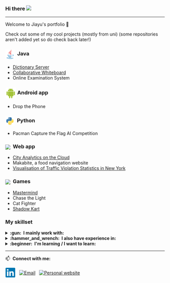### Hi there <img src="https://media.giphy.com/media/hvRJCLFzcasrR4ia7z/giphy.gif" width="30px">

<hr>

Welcome to Jiayu's portfolio :space_invader:

Check out some of my cool projects (mostly from uni) (some repositories aren't added yet so do check back later!)

### <img align="center" src="https://raw.githubusercontent.com/devicons/devicon/master/icons/java/java-original.svg" height="30" />&nbsp;&nbsp;Java
- [Dictionary Server](https://github.com/hedgehog7453/Dictionary-Server)
- [Collaborative Whiteboard](https://github.com/hedgehog7453/Collaborative-Whiteboard)
- Online Examination System

### <img align="center" src="https://github.com/devicons/devicon/blob/master/icons/android/android-original.svg" height="34" />&nbsp;Android app

- Drop the Phone

### <img align="center" src="https://raw.githubusercontent.com/devicons/devicon/master/icons/python/python-original.svg" height="29" />&nbsp;&nbsp;Python
- Pacman Capture the Flag AI Competition

### <img align="center" src="https://user-images.githubusercontent.com/12579999/135629514-25d7df91-8372-4917-a5a0-6d7c1a84fe47.png" height="30" />&nbsp;&nbsp;Web app

- [City Analytics on the Cloud](https://github.com/hedgehog7453/City-Analytics-on-the-Cloud)
- Makabite, a food navigation website
- [Visualisation of Traffic Violation Statistics in New York](https://github.com/hedgehog7453/NY-Traffic-Violations-Visualisation)

### <img align="center" src="https://user-images.githubusercontent.com/12579999/135629829-c0650565-152f-4cb5-bfb3-a685e04d2992.png" height="28" />&nbsp;&nbsp;Games

- [Mastermind](https://github.com/hedgehog7453/Mastermind)
- Chase the Light
- Cat Fighter
- [Shadow Kart](https://github.com/hedgehog7453/Shadow-Kart-Rework)

### My skillset

<details>
<summary><b>:gun: &nbsp;I mainly work with:</b></summary>
  <p align="left"><br/>
    <!-- java --><a href="https://www.oracle.com/java/" target="_blank"><img src="https://raw.githubusercontent.com/devicons/devicon/master/icons/java/java-original-wordmark.svg" alt="java" width="50" height="50"/></a>&nbsp;
    <!-- python --><a href="https://www.python.org" target="_blank"><img src="https://raw.githubusercontent.com/devicons/devicon/master/icons/python/python-original-wordmark.svg" alt="python" width="50" height="50"/></a>&nbsp;
    <!-- cocos --><a href="https://www.cocos.com/" target="_blank"><img src="https://www.cocos.com/_nuxt/img/logo.b924db5.png" alt="git" width="50" height="50"/></a>&nbsp;
    <!-- lua --><a href="https://www.lua.org/home.html" target="_blank"><img src="https://raw.githubusercontent.com/devicons/devicon/master/icons/lua/lua-original.svg" alt="lua" width="50" height="50"/></a>&nbsp;
    <!-- unity --><a href="https://unity.com/" target="_blank"><img src="https://raw.githubusercontent.com/devicons/devicon/master/icons/unity/unity-original.svg" alt="unity" width="50" height="50"/></a>&nbsp;
    <!-- c# --><a href="https://docs.microsoft.com/en-us/dotnet/csharp/" target="_blank"><img src="https://raw.githubusercontent.com/devicons/devicon/master/icons/csharp/csharp-original.svg" alt="csharp" width="50" height="50"/></a>&nbsp;
    <!-- git --><a href="https://git-scm.com/" target="_blank"><img src="https://raw.githubusercontent.com/devicons/devicon/master/icons/git/git-original-wordmark.svg" alt="git" width="50" height="50"/></a>&nbsp;
  </p>
</details>

<details>
  <summary><b>:hammer_and_wrench: &nbsp;I also have experience in:</b></summary><br/>
  <p align="left">
    <!-- c --><a href="https://www.cprogramming.com/" target="_blank"><img src="https://raw.githubusercontent.com/devicons/devicon/master/icons/c/c-original.svg" alt="c" width="50" height="50"/></a>&nbsp;
    <!-- android --><a href="https://developer.android.com/kotlin" target="_blank"><img src="https://raw.githubusercontent.com/devicons/devicon/master/icons/android/android-plain-wordmark.svg" alt="android" width="50" height="50"/></a>&nbsp;
    <!-- firebase --><a href="https://firebase.google.com/" target="_blank"><img src="https://raw.githubusercontent.com/devicons/devicon/master/icons/firebase/firebase-plain-wordmark.svg" alt="firebase" width="50" height="50"/></a>&nbsp;
    <!-- arduino --><a href="https://www.arduino.cc/" target="_blank"><img src="https://raw.githubusercontent.com/devicons/devicon/master/icons/arduino/arduino-original-wordmark.svg" alt="arduino" width="50" height="50"/></a>&nbsp;
    <!-- html5 --><a href="https://www.w3.org/html/" target="_blank"><img src="https://raw.githubusercontent.com/devicons/devicon/master/icons/html5/html5-original-wordmark.svg" alt="html5" width="50" height="50"/></a>&nbsp;
    <!-- css3 --><a href="https://www.w3schools.com/css/" target="_blank"><img src="https://raw.githubusercontent.com/devicons/devicon/master/icons/css3/css3-original-wordmark.svg" alt="css3" width="50" height="50"/></a>&nbsp;
    <!-- bootstrap --><a href="https://getbootstrap.com/" target="_blank"><img src="https://raw.githubusercontent.com/devicons/devicon/master/icons/bootstrap/bootstrap-plain-wordmark.svg" alt="bootstrap" width="50" height="50"/></a>&nbsp;
    <!-- flask --><a href="https://flask.palletsprojects.com/" target="_blank"><img src="https://raw.githubusercontent.com/devicons/devicon/master/icons/flask/flask-original-wordmark.svg" alt="flask" width="50" height="50"/></a>&nbsp;
    <!-- angular --><a href="https://angular.io" target="_blank"><img src="https://angular.io/assets/images/logos/angular/angular.svg" alt="angular" width="50" height="50"/></a>&nbsp;
    <!-- jquery --><a href="https://jquery.com/" target="_blank"><img src="https://raw.githubusercontent.com/devicons/devicon/master/icons/jquery/jquery-original-wordmark.svg" alt="jquery" width="50" height="50"/></a>&nbsp;
    <!-- express --><a href="https://expressjs.com" target="_blank"><img src="https://raw.githubusercontent.com/devicons/devicon/master/icons/express/express-original-wordmark.svg" alt="express" width="50" height="50"/></a>&nbsp;
    <!-- nodejs --><a href="https://nodejs.org" target="_blank"><img src="https://raw.githubusercontent.com/devicons/devicon/master/icons/nodejs/nodejs-original-wordmark.svg" alt="nodejs" width="50" height="50"/></a>&nbsp;
    <!-- mysql --><a href="https://www.mysql.com/" target="_blank"><img src="https://raw.githubusercontent.com/devicons/devicon/master/icons/mysql/mysql-original-wordmark.svg" alt="mysql" width="50" height="50"/></a>&nbsp;
    <!-- mongodb --><a href="https://www.mongodb.com/" target="_blank"><img src="https://raw.githubusercontent.com/devicons/devicon/master/icons/mongodb/mongodb-original-wordmark.svg" alt="mongodb" width="50" height="50"/></a>&nbsp;
    <!-- posgressql --><a href="https://www.postgresql.org" target="_blank"><img src="https://raw.githubusercontent.com/devicons/devicon/master/icons/postgresql/postgresql-original-wordmark.svg" alt="postgresql" width="50" height="50"/></a>&nbsp;
    <!-- couchdb --><a href="http://couchdb.apache.org/" target="_blank"><img src="https://raw.githubusercontent.com/devicons/devicon/master/icons/couchdb/couchdb-original.svg" alt="couchdb" width="50" height="50"/></a>&nbsp;
    <!-- haskell --><a href="https://www.haskell.org/" target="_blank"><img src="https://raw.githubusercontent.com/devicons/devicon/master/icons/haskell/haskell-original.svg" alt="haskell" width="50" height="50"/></a>&nbsp;
    <!-- matlab --><a href="https://www.mathworks.com/products/matlab.html" target="_blank"><img src="https://raw.githubusercontent.com/devicons/devicon/master/icons/matlab/matlab-original.svg" alt="matlab" width="50" height="50"/></a>&nbsp;
    
  </p>
</details>

<details>
  <summary><b>:beginner: &nbsp;I'm learning / I want to learn:</b></summary>
  <br/>
  <p align="left">
    <!-- blender --><a href="https://www.blender.org/" target="_blank"><img src="https://upload.wikimedia.org/wikipedia/commons/0/0c/Blender_logo_no_text.svg" alt="blender" width="50" height="50"/></a>&nbsp;
    <!-- raspberry pi --><a href="https://www.raspberrypi.org/" target="_blank"><img src="https://raw.githubusercontent.com/devicons/devicon/master/icons/raspberrypi/raspberrypi-original.svg" alt="raspberrypi" width="50" height="50"/></a>&nbsp;
    <!-- swift --><a href="https://developer.apple.com/swift/" target="_blank"><img src="https://raw.githubusercontent.com/devicons/devicon/master/icons/swift/swift-original.svg" alt="swift" width="50" height="50"/></a>&nbsp;
  </p>
</details>

<hr>

:mailbox: &nbsp;**Connect with me:**

<a href="https://www.linkedin.com/in/jiayu816/" target="blank"><img align="center" src="https://raw.githubusercontent.com/devicons/devicon/master/icons/linkedin/linkedin-original.svg" alt="Linkedin" height="32" width="32"/></a>&nbsp;&nbsp;
<a href="mailto:jiayul3@outlook.com" target="blank"><img align="center" src="https://user-images.githubusercontent.com/12579999/135632913-9c22f038-eb5f-4e51-afb1-de1eca749b2b.png" alt="Email" height="32" width="32"/></a>&nbsp;&nbsp;
<a href="https://hedgehog7453.github.io/" target="blank"><img align="center" src="https://user-images.githubusercontent.com/12579999/135622422-2181fab9-d76d-4f0d-b3c3-b1508ea1b609.png" alt="Personal website" height="32" width="32"/></a>&nbsp;&nbsp;
